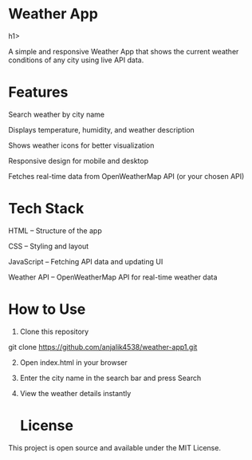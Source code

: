 <h1>Weather App</h1>h1>

A simple and responsive Weather App that shows the current weather conditions of any city using live API data.

<h1>Features</h1>

Search weather by city name

Displays temperature, humidity, and weather description

Shows weather icons for better visualization

Responsive design for mobile and desktop

Fetches real-time data from OpenWeatherMap API (or your chosen API)


<h1>Tech Stack</h1>

HTML – Structure of the app

CSS – Styling and layout

JavaScript – Fetching API data and updating UI

Weather API – OpenWeatherMap API for real-time weather data


<h1>How to Use</h1>

1. Clone this repository

git clone https://github.com/anjalik4538/weather-app1.git


2. Open index.html in your browser


3. Enter the city name in the search bar and press Search


4. View the weather details instantly
   
   <h1>License</h1>

This project is open source and available under the MIT License.
